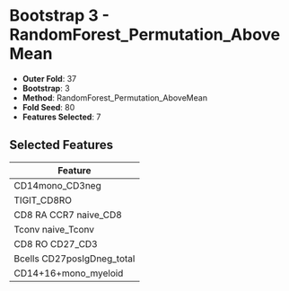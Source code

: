# Bootstrap 3 - RandomForest_Permutation_AboveMean

- **Outer Fold**: 37
- **Bootstrap**: 3
- **Method**: RandomForest_Permutation_AboveMean
- **Fold Seed**: 80
- **Features Selected**: 7

## Selected Features

| Feature |
|---------|
| CD14mono_CD3neg |
| TIGIT_CD8RO |
| CD8 RA CCR7 naive_CD8 |
| Tconv naive_Tconv |
| CD8 RO CD27_CD3 |
| Bcells CD27posIgDneg_total |
| CD14+16+mono_myeloid |
